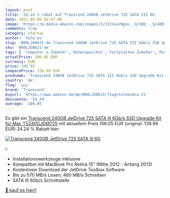 ```yaml
---
layout: post
title: '24.24 % rabat auf Transcend 240GB JetDrive 725 SATA III 6G'
date: 2021-05-05 02:47:48
image: 'https://m.media-amazon.com/images/I/21CUxa7WgxL._SL500_._SL400_.jpg'
comments: true
category: ofertas
author: 'tole.es'
slug: 'B00LJO86JI-de Transcend 240GB JetDrive 725 SATA III 6Gb/s SSD Upgrade...'
sku: 'B00LJO86JI-de'
tags: [ 'Computer & Zubehör','Datenspeicher','Festplatten-Zubehör','Festplattenrahmen & -gehäuse','Interne SSD','Interner Speicher','Zubehör','transcend', ]
actualPrice: 106.05 EUR
currency: EUR
price: 106.05
comparePrice: 139.99 EUR
prodname: 'Transcend 240GB JetDrive 725 SATA III 6Gb/s SSD Upgrade Kit für Mac TS240GJDM725'
country: 'de'
flag: '🇩🇪'
brand: 'Transcend'
buyurl: 'https://www.amazon.de/dp/B00LJO86JI/?tag=tolees0ca-21'
descuento: '24.24'
average: '106.05'
---
```


Es gibt ein [Transcend 240GB JetDrive 725 SATA III 6Gb/s SSD Upgrade Kit für Mac TS240GJDM725](https://www.amazon.de/dp/B00LJO86JI/?tag=tolees0ca-21) mit aktuellem Preis 106.05 EUR (original: 139.99 EUR) 24.24 % Rabatt hier:

[![Transcend 240GB JetDrive 725 SATA III 6G](https://m.media-amazon.com/images/I/21CUxa7WgxL._SL500_._SL400_.jpg)](https://www.amazon.de/dp/B00LJO86JI/?tag=tolees0ca-21)

ℹ️:

- Installationswerkzeuge inklusive
- Kompatibel mit MacBook Pro Retina 15” (Mitte 2012 - Anfang 2013)
- Kostenloser Download der JetDrive Toolbox Software
- Bis zu 570 MB/s Lesen; 460 MB/s Schreiben
- SATA III 6Gb/s Schnittstelle

[🛒 kauf es hier!!](https://www.amazon.de/dp/B00LJO86JI/?tag=tolees0ca-21)
